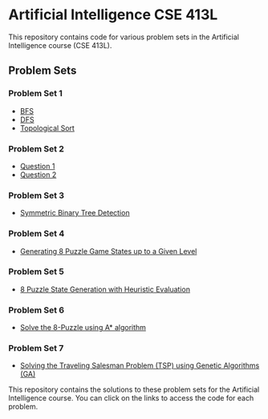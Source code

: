 # Artificial Intelligence CSE 413L

This repository contains code for various problem sets in the Artificial Intelligence course (CSE 413L).

## Problem Sets

### Problem Set 1
- [BFS](https://github.com/ArjunPramod/Artificial_Intelligence_CSE_413L/blob/main/Problem_Set_1/BFS.py)
- [DFS](https://github.com/ArjunPramod/Artificial_Intelligence_CSE_413L/blob/main/Problem_Set_1/DFS.py)
- [Topological Sort](https://github.com/ArjunPramod/Artificial_Intelligence_CSE_413L/blob/main/Problem_Set_1/Topological_Sort.py)

### Problem Set 2
- [Question 1](https://github.com/ArjunPramod/Artificial_Intelligence_CSE_413L/blob/main/Problem_Set_2/Question_1.py)
- [Question 2](https://github.com/ArjunPramod/Artificial_Intelligence_CSE_413L/blob/main/Problem_Set_2/Question_2.py)

### Problem Set 3
- [Symmetric Binary Tree Detection](https://github.com/ArjunPramod/Artificial_Intelligence_CSE_413L/blob/main/Problem_Set_3/Symmetric_Binary_Tree_Detection.py)

### Problem Set 4
- [Generating 8 Puzzle Game States up to a Given Level](https://github.com/ArjunPramod/Artificial_Intelligence_CSE_413L/blob/main/Problem_Set_4/Generating_8_Puzzle_Game_States_up_to_a_Given_Level.py)

### Problem Set 5
- [8 Puzzle State Generation with Heuristic Evaluation](https://github.com/ArjunPramod/Artificial_Intelligence_CSE_413L/blob/main/Problem_Set_5/8_Puzzle_State_Generation_with_Heuristic_Evaluation.py)

### Problem Set 6
- [Solve the 8-Puzzle using A* algorithm](https://github.com/ArjunPramod/Artificial_Intelligence_CSE_413L/blob/main/Problem_Set_6/astar_8_puzzle_solver.py)

### Problem Set 7
- [Solving the Traveling Salesman Problem (TSP) using Genetic Algorithms (GA)](https://github.com/ArjunPramod/Artificial_Intelligence_CSE_413L/blob/main/Problem_Set_7/GA_TSP.py)

This repository contains the solutions to these problem sets for the Artificial Intelligence course. You can click on the links to access the code for each problem.
